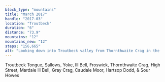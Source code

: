 ```yaml
---
block_type: "mountains"
title: "March 2017"
handle: "2017-03"
location: "Troutbeck"
duration: "6"
distance: "73.9"
mountains: "12"
mountains_new: "12"
steps: "156,665"
alt: "Looking down into Troutbeck valley from Thornthwaite Crag in the Lake District"
---
```


Troutbeck Tongue, Sallows, Yoke, Ill Bell, Froswick, Thornthwaite Crag, High Street, Mardale Ill Bell, Gray Crag, Caudale Moor, Hartsop Dodd, & Sour Howes
